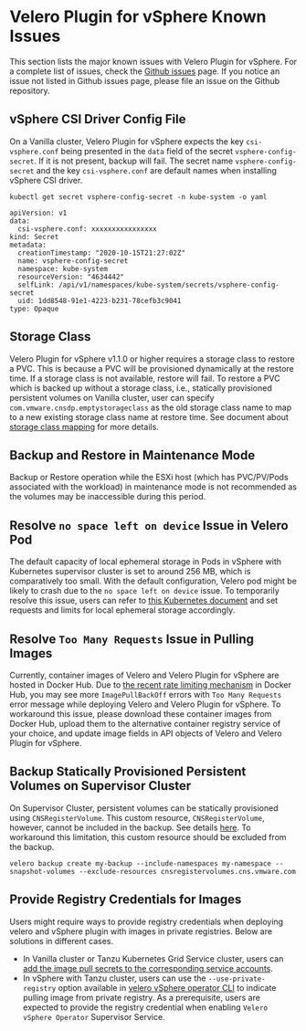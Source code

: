 # Velero Plugin for vSphere Known Issues

This section lists the major known issues with Velero Plugin for vSphere. For a complete list of issues, check the [Github issues](https://github.com/vmware-tanzu/velero-plugin-for-vsphere/issues) page. If you notice an issue not listed in Github issues page, please file an issue on the Github repository.

## vSphere CSI Driver Config File

On a Vanilla cluster, Velero Plugin for vSphere expects the key `csi-vsphere.conf` being presented in the `data` field of the secret `vsphere-config-secret`. If it is not present, backup will fail. The secret name `vsphere-config-secret` and the key `csi-vsphere.conf` are default names when installing vSphere CSI driver.

```
kubectl get secret vsphere-config-secret -n kube-system -o yaml

apiVersion: v1
data:
  csi-vsphere.conf: xxxxxxxxxxxxxxxx
kind: Secret
metadata:
  creationTimestamp: "2020-10-15T21:27:02Z"
  name: vsphere-config-secret
  namespace: kube-system
  resourceVersion: "4634442"
  selfLink: /api/v1/namespaces/kube-system/secrets/vsphere-config-secret
  uid: 1dd8548-91e1-4223-b231-78cefb3c9041
type: Opaque
```

## Storage Class

Velero Plugin for vSphere v1.1.0 or higher requires a storage class to restore a PVC. This is because a PVC will be provisioned dynamically at the restore time. If a storage class is not available, restore will fail. To restore a PVC which is backed up without a storage class, i.e., statically provisioned persistent volumes on Vanilla cluster, user can specify `com.vmware.cnsdp.emptystorageclass` as the old storage class name to map to a new existing storage class name at restore time. See document about [storage class mapping](storageclass-mapping.md) for more details.

## Backup and Restore in Maintenance Mode

Backup or Restore operation while the ESXi host (which has PVC/PV/Pods associated with the workload) in maintenance mode is not recommended as the volumes may be inaccessible during this period.

## Resolve `no space left on device` Issue in Velero Pod

The default capacity of local ephemeral storage in Pods in vSphere with Kubernetes supervisor cluster is set to around
256 MB, which is comparatively too small. With the default configuration, Velero pod might be likely to crash due to
the `no space left on device` issue. To temporarily resolve this issue, users can refer to
[this Kubernetes document](https://kubernetes.io/docs/concepts/configuration/manage-resources-containers/#setting-requests-and-limits-for-local-ephemeral-storage)
and set requests and limits for local ephemeral storage accordingly.

## Resolve `Too Many Requests` Issue in Pulling Images
Currently, container images of Velero and Velero Plugin for vSphere are hosted in Docker Hub.
Due to [the recent rate limiting mechanism](https://www.docker.com/increase-rate-limits) in Docker Hub, you may see
more `ImagePullBackOff` errors with `Too Many Requests` error message while deploying Velero
and Velero Plugin for vSphere. To workaround this issue, please download these container images from Docker Hub,
upload them to the alternative container registry service of your choice, and update image fields in API objects
of Velero and Velero Plugin for vSphere.

## Backup Statically Provisioned Persistent Volumes on Supervisor Cluster

On Supervisor Cluster, persistent volumes can be statically provisioned using `CNSRegisterVolume`. This custom resource, `CNSRegisterVolume`, however, cannot be included in the backup. See details [here](supervisor-notes.md). To workaround this limitation, this custom resource should be excluded from the backup.

```
velero backup create my-backup --include-namespaces my-namespace --snapshot-volumes --exclude-resources cnsregistervolumes.cns.vmware.com
```

## Provide Registry Credentials for Images

Users might require ways to provide registry credentials when deploying velero and vSphere plugin with images in private registries. Below are solutions in different cases.
* In Vanilla cluster or Tanzu Kubernetes Grid Service cluster, users can [add the image pull secrets to the corresponding service accounts](https://kubernetes.io/docs/tasks/configure-pod-container/configure-service-account/#add-image-pull-secret-to-service-account).
* In vSphere with Tanzu cluster, users can use the `--use-private-registry` option available in [velero vSphere operator CLI](velero-vsphere-operator-cli.md) to indicate pulling image from private registry. As a prerequisite, users are expected to provide the registry credential when enabling `Velero vSphere Operator` Supervisor Service.
